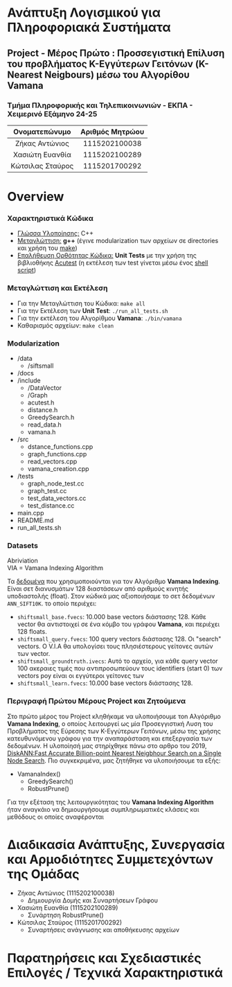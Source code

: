 # Ανάπτυξη Λογισμικού για Πληροφοριακά Συστήματα
##  Project - Μέρος Πρώτο : Προσσεγιστική Επίλυση του προβλήματος K-Εγγύτερων Γειτόνων (K-Nearest Neigbours) μέσω του Αλγορίθου **Vamana**
### Τμήμα Πληροφορικής και Τηλεπικοινωνιών - ΕΚΠΑ - Χειμερινό Εξάμηνο 24-25

<div align="center">
  
| Ονοματεπώνυμο    | Αριθμός Μητρώου  |
| :-------------:  | :-------------:  |
| Ζήκας Αντώνιος   | 1115202100038    |
| Χασιώτη Ευανθία  | 1115202100289    |
| Κώτσιλας Σταύρος | 1115201700292    |

</div>

# Overview

### Χαρακτηριστικά Κώδικα
- <ins>Γλώσσα Υλοποίησης:</ins> C++
- <ins>Μεταγλώττιση:</ins> **g++** (έγινε modularization των αρχείων σε directories και χρήση του [make](https://www.gnu.org/software/make/manual/make.html))
- <ins>Επαλήθευση Ορθότητας Κώδικα:</ins> **Unit Tests** με την χρήση της βιβλιοθήκης [Acutest](https://github.com/mity/acutest) (η εκτέλεση των test γίνεται μέσω ένος [shell script](https://www.shellscript.sh/))

### Μεταγλώττιση και Εκτέλεση
- Για την Μεταγλώττιση του Κώδικα:
`make all`
- Για την Εκτέλεση των **Unit Test**: 
`./run_all_tests.sh`
- Για την εκτέλεση του Αλγορίθμου **Vamana**: 
`./bin/vamana`
- Καθαρισμός αρχείων: 
`make clean`

### Modularization
- /data
  - /siftsmall
- /docs
- /include
  - /DataVector
  - /Graph
  - acutest.h
  - distance.h
  - GreedySearch.h
  - read_data.h
  - vamana.h
- /src
  - dstance_functions.cpp
  - graph_functions.cpp
  - read_vectors.cpp
  - vamana_creation.cpp
- /tests
  - graph_node_test.cc
  - graph_test.cc
  - test_data_vectors.cc
  - test_distance.cc
- main.cpp
- README.md
- run_all_tests.sh



### Datasets
Abriviation\
VIA = Vamana Indexing Algorithm

Τα [δεδομένα](http://corpus-texmex.irisa.fr/) που χρησιμοποιούνται για τον Αλγόριθμο **Vamana Indexing**. Είναι σετ διανυσμάτων 128 διαστάσεων από αριθμούς κινητής υποδιαστολής (float). Στον κώδικά μας αξιοποιήσαμε το σετ δεδομένων `ANN_SIFT10K`. το οποίο περιέχει:
- `shiftsmall_base.fvecs`: 10.000 base vectors διάστασης 128. Κάθε vector θα αντιστοιχεί σε ένα κόμβο του γράφου **Vamana**, και περιέχει 128 floats.
- `shiftsmall_query.fvecs`: 100 query vectors διάστασης 128. Οι "search" vectors. O V.I.A θα υπολογίσει τους πλησιέστερους γείτονες αυτών των vector.
- `shiftsmall_groundtruth.ivecs`: Αυτό το αρχείο, για κάθε query vector 100 ακεραιες τιμές που αντιπροσωπεύουν τους identifiers (start 0) των vectors poy είναι οι εγγύτεροι γείτονες των 
- `shiftsmall_learn.fvecs`: 10.000 base vectors διάστασης 128.


### Περιγραφή Πρώτου Μέρους Project και Ζητούμενα
Στο πρώτο μέρος του Project κληθήκαμε να υλοποιήσουμε τοn Αλγόριθμο **Vamana Indexing**, o oποίος λειτουργεί ως μία Προσεγγιστική Λυση του Προβλήματος της Εύρεσης των Κ-Εγγύτερων Γειτόνων, μέσω της χρήσης κατευθυνόμενου γράφου για την αναπαράσταση και επεξεργασία των δεδομένων. Η υλοποίησή μας στηρίχθηκε πάνω στο αρθρο του 2019, [DiskANN:Fast Accurate Billion-point Nearest Neigbhour Search on a Single Node Search](https://proceedings.neurips.cc/paper_files/paper/2019/file/09853c7fb1d3f8ee67a61b6bf4a7f8e6-Paper.pdf). Πιο συγκεκριμένα, μας ζητήθηκε να υλοποιήσουμε τα εξής:

- VamanaIndex()
  - GreedySearch()
  - RobustPrune()

Για την εξέταση της λειτουργικότητας του **Vamana Indexing Algorithm** ήταν αναγκάιο να δημιουργήσουμε συμπληρωματικές κλάσεις και μεθόδους οι οποίες αναφέρονται

# Διαδικασία Ανάπτυξης, Συνεργασία και Αρμοδιότητες Συμμετεχόντων της Ομάδας
- Ζήκας Αντώνιος (1115202100038)
  - Δημιουργία Δομής και Συναρτήσεων Γράφου
- Χασιώτη Ευανθία (1115202100289)
  - Συνάρτηση RobustPrune()
- Κώτσιλας Σταύρος (1115201700292)
  - Συναρτήσεις ανάγνωσης και αποθήκευσης αρχείων

# Παρατηρήσεις και Σχεδιαστικές Επιλογές / Τεχνικά Χαρακτηριστικά
